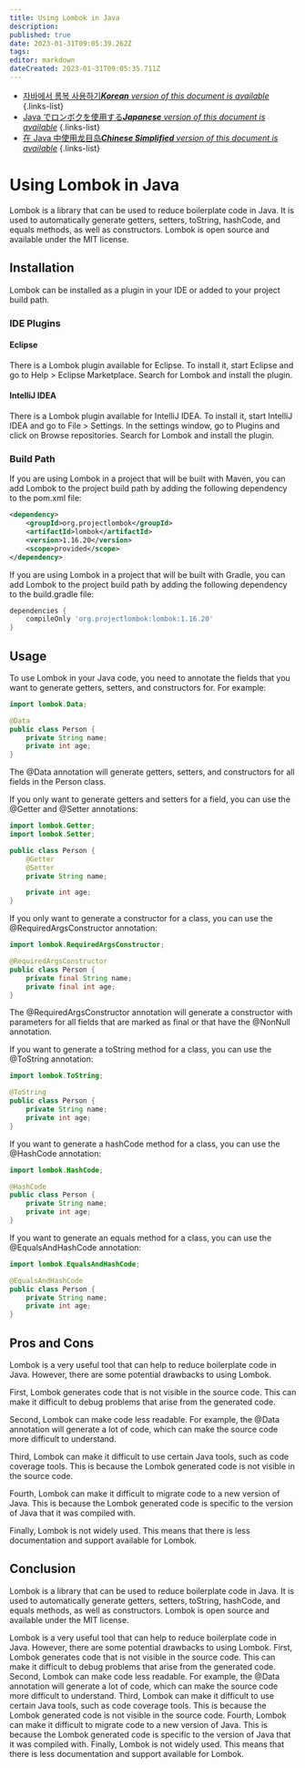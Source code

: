 ```yaml
---
title: Using Lombok in Java
description: 
published: true
date: 2023-01-31T09:05:39.262Z
tags: 
editor: markdown
dateCreated: 2023-01-31T09:05:35.711Z
---
```


- [자바에서 롬복 사용하기***Korean** version of this document is available*](/ko/Knowledge-base/Java/using-lombok-in-java)
{.links-list}
- [Java でロンボクを使用する***Japanese** version of this document is available*](/ja/Knowledge-base/Java/using-lombok-in-java)
{.links-list}
- [在 Java 中使用龙目岛***Chinese Simplified** version of this document is available*](/zh/Knowledge-base/Java/using-lombok-in-java)
{.links-list}




# Using Lombok in Java

Lombok is a library that can be used to reduce boilerplate code in Java. It is used to automatically generate getters, setters, toString, hashCode, and equals methods, as well as constructors. Lombok is open source and available under the MIT license.

## Installation

Lombok can be installed as a plugin in your IDE or added to your project build path.

### IDE Plugins

#### Eclipse

There is a Lombok plugin available for Eclipse. To install it, start Eclipse and go to Help > Eclipse Marketplace. Search for Lombok and install the plugin.

#### IntelliJ IDEA

There is a Lombok plugin available for IntelliJ IDEA. To install it, start IntelliJ IDEA and go to File > Settings. In the settings window, go to Plugins and click on Browse repositories. Search for Lombok and install the plugin.

### Build Path

If you are using Lombok in a project that will be built with Maven, you can add Lombok to the project build path by adding the following dependency to the pom.xml file:

```xml
<dependency>
    <groupId>org.projectlombok</groupId>
    <artifactId>lombok</artifactId>
    <version>1.16.20</version>
    <scope>provided</scope>
</dependency>
```

If you are using Lombok in a project that will be built with Gradle, you can add Lombok to the project build path by adding the following dependency to the build.gradle file:

```groovy
dependencies {
    compileOnly 'org.projectlombok:lombok:1.16.20'
}
```

## Usage

To use Lombok in your Java code, you need to annotate the fields that you want to generate getters, setters, and constructors for. For example:

```java
import lombok.Data;

@Data
public class Person {
    private String name;
    private int age;
}
```

The @Data annotation will generate getters, setters, and constructors for all fields in the Person class.

If you only want to generate getters and setters for a field, you can use the @Getter and @Setter annotations:

```java
import lombok.Getter;
import lombok.Setter;

public class Person {
    @Getter
    @Setter
    private String name;

    private int age;
}
```

If you only want to generate a constructor for a class, you can use the @RequiredArgsConstructor annotation:

```java
import lombok.RequiredArgsConstructor;

@RequiredArgsConstructor
public class Person {
    private final String name;
    private final int age;
}
```

The @RequiredArgsConstructor annotation will generate a constructor with parameters for all fields that are marked as final or that have the @NonNull annotation.

If you want to generate a toString method for a class, you can use the @ToString annotation:

```java
import lombok.ToString;

@ToString
public class Person {
    private String name;
    private int age;
}
```

If you want to generate a hashCode method for a class, you can use the @HashCode annotation:

```java
import lombok.HashCode;

@HashCode
public class Person {
    private String name;
    private int age;
}
```

If you want to generate an equals method for a class, you can use the @EqualsAndHashCode annotation:

```java
import lombok.EqualsAndHashCode;

@EqualsAndHashCode
public class Person {
    private String name;
    private int age;
}
```

## Pros and Cons

Lombok is a very useful tool that can help to reduce boilerplate code in Java. However, there are some potential drawbacks to using Lombok.

First, Lombok generates code that is not visible in the source code. This can make it difficult to debug problems that arise from the generated code.

Second, Lombok can make code less readable. For example, the @Data annotation will generate a lot of code, which can make the source code more difficult to understand.

Third, Lombok can make it difficult to use certain Java tools, such as code coverage tools. This is because the Lombok generated code is not visible in the source code.

Fourth, Lombok can make it difficult to migrate code to a new version of Java. This is because the Lombok generated code is specific to the version of Java that it was compiled with.

Finally, Lombok is not widely used. This means that there is less documentation and support available for Lombok.

## Conclusion

Lombok is a library that can be used to reduce boilerplate code in Java. It is used to automatically generate getters, setters, toString, hashCode, and equals methods, as well as constructors. Lombok is open source and available under the MIT license.

Lombok is a very useful tool that can help to reduce boilerplate code in Java. However, there are some potential drawbacks to using Lombok. First, Lombok generates code that is not visible in the source code. This can make it difficult to debug problems that arise from the generated code. Second, Lombok can make code less readable. For example, the @Data annotation will generate a lot of code, which can make the source code more difficult to understand. Third, Lombok can make it difficult to use certain Java tools, such as code coverage tools. This is because the Lombok generated code is not visible in the source code. Fourth, Lombok can make it difficult to migrate code to a new version of Java. This is because the Lombok generated code is specific to the version of Java that it was compiled with. Finally, Lombok is not widely used. This means that there is less documentation and support available for Lombok.